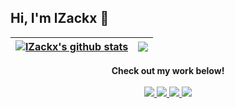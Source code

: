 ## Hi, I'm lZackx 👋


| <a href="https://github.com/lzackx/github-readme-stats"><img align="center" src="https://github-readme-stats.vercel.app/api?username=lzackx&show_icons=true&include_all_commits=true&theme=github_dark&hide_border=true&count_private=true" alt="lZackx's github stats" /></a> | <a href="https://github.com/lzackx/github-readme-stats"><img align="center" src="https://github-readme-stats.vercel.app/api/top-langs/?username=lzackx&layout=compact&theme=github_dark" /></a> |
| ------------- | ------------- |

<p align="center">
  <strong>Check out my work below!</strong>
  <br><br>
  <a href="https://github.com/lzackx">
    <img src="https://badges.pufler.dev/visits/lzackx/lzackx?style=flat-square&color=black&logo=github">
  </a>
  <a href="https://github.com/lzackx">
    <img src="https://badges.pufler.dev/years/lzackx?style=flat-square&color=black&logo=github">
  </a>
  <a href="https://github.com/lzackx?tab=repositories">
    <img src="https://badges.pufler.dev/repos/lzackx?style=flat-square&color=black&logo=github">
  </a>
  <a href="https://github.com/lzackx">
    <img src="https://badges.pufler.dev/commits/monthly/lzackx?style=flat-square&color=black&logo=github">
  </a>
</p>
